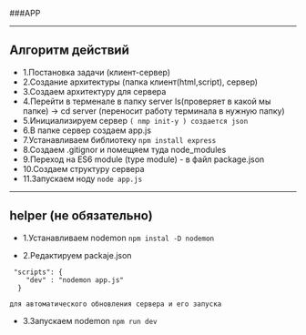 ###APP

---

## Алгоритм действий

- 1.Постановка задачи (клиент-сервер)
- 2.Создание архитектуры (папка клиент(html,script), сервер)
- 3.Создаем архитектуру для сервера
- 4.Перейти в терменале в папку server ls(проверяет в какой мы папке) -> cd server (переносит работу терминала в нужную папку)
- 5.Инициализируем сервер
  `( nmp init-y ) создается json`
- 6.В папке сервер создаем app.js
- 7.Устанавливаем библиотеку
  `npm install express`
- 8.Создаем .gitignor и помещяем туда node_modules
- 9.Переход на ES6 module (type module) - в файл package.json
- 10.Создаем структуру сервера
- 11.Запускаем ноду
  `node app.js`

---

## helper (не обязательно)

- 1.Устанавливаем nodemon
  `npm instal -D nodemon`

- 2.Редактируем packaje.json

```
 "scripts": {
    "dev" : "nodemon app.js"
  }

для автоматического обновления сервера и его запуска

```

- 3.Запускаем nodemon
  `npm run dev`
